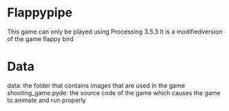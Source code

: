 # Flappypipe
This game can only be played using Processing 3.5.3
It is a modifiedversion of the game flappy bird

# Data
data: the folder that contains images that are used in the game
shooting_game.pyde: the source code of the game which causes the game to animate and run properly
